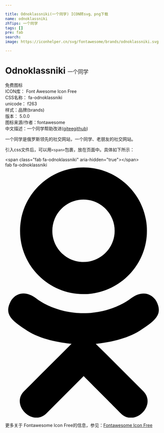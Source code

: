 ```yaml
---

title: Odnoklassniki(一个同学) ICON转svg、png下载
name: odnoklassniki
zhTips: 一个同学
tags: []
pre: fab
search: 
image: https://iconhelper.cn/svg/fontawesome/brands/odnoklassniki.svg

---
```


# Odnoklassniki  <small style="font-size: 60%;font-weight: 100">一个同学</small>


<div class="detail-page">
<p>
<span><span class="badge-success badge">免费图标</span> </span>
<br/>
<span>
ICON库：
<span class="badge-secondary badge">Font Awesome Icon Free</span> 
</span>
<br/>
<span>
CSS名称：
<span class="badge-secondary badge">fa-odnoklassniki</span> 
</span>
<br/>
<span>
unicode：
<span class="badge-secondary badge">f263</span> 
<copy-btn content='f263' btn-title=""></copy-btn>
<copy-btn :content='String.fromCodePoint(parseInt("f263", 16))' btn-title="复制U"></copy-btn>
</span><br/><span>样式：<span class="badge-light badge">品牌(brands)</span></span>
<br/>
<span>
版本：
<span class="badge-secondary badge">5.0.0</span> 
</span>
<br/>
<span>图标来源/作者：<span class="badge-light badge">fontawesome</span></span> 
<br/>
<span class="zh-detail">中文描述：<span class="badge-primary badge">一个同学</span><span class="help-link"><span>帮助改进</span>(<a href="https://gitee.com/liuwave/icon-helper/edit/master/json/fontawesome/brands/odnoklassniki.json" target="_blank" rel="noopener noreferrer">gitee</a><a href="https://github.com/liuwave/icon-helper/edit/master/json/fontawesome/brands/odnoklassniki.json" target="_blank" rel="noopener noreferrer">github</a></span>)</span><br/>
</p>
</div><div class="description description alert alert-light">一个同学是俄罗斯领先的社交网站，一个同学、老朋友的社交网站。</div>
<div class="alert alert-dark">
  <i class="fab fa-odnoklassniki fa-xs"></i>
  <i class="fab fa-odnoklassniki fa-sm"></i>
  <i class="fab fa-odnoklassniki fa-lg"></i>
  <i class="fab fa-odnoklassniki fa-2x"></i>
  <i class="fab fa-odnoklassniki fa-3x"></i>
  <i class="fab fa-odnoklassniki fa-5x"></i>
  <i class="fab fa-odnoklassniki fa-7x"></i>
</div>
<div>
  <p>引入css文件后，可以用<code>&lt;span&gt;</code>包裹，放在页面中。具体如下所示：    
  </p>
  <div class="alert alert-primary" style="font-size: 14px">
    &lt;span class="fab fa-odnoklassniki" aria-hidden="true"&gt;&lt;/span&gt;
    <copy-btn content='<span class="fab fa-odnoklassniki" aria-hidden="true"></span>'></copy-btn>
  </div>
  <div class="alert alert-secondary">
    <i class="fab fa-odnoklassniki"
    style="font-size: 24px"
    aria-hidden="true"></i> fab fa-odnoklassniki
    <copy-btn content="fab fa-odnoklassniki" btn-title="复制图标名称"></copy-btn>
  </div>
</div>
<div id="svg" class="svg-wrap">
<svg xmlns="http://www.w3.org/2000/svg" viewBox="0 0 320 512"><path d="M275.1 334c-27.4 17.4-65.1 24.3-90 26.9l20.9 20.6 76.3 76.3c27.9 28.6-17.5 73.3-45.7 45.7-19.1-19.4-47.1-47.4-76.3-76.6L84 503.4c-28.2 27.5-73.6-17.6-45.4-45.7 19.4-19.4 47.1-47.4 76.3-76.3l20.6-20.6c-24.6-2.6-62.9-9.1-90.6-26.9-32.6-21-46.9-33.3-34.3-59 7.4-14.6 27.7-26.9 54.6-5.7 0 0 36.3 28.9 94.9 28.9s94.9-28.9 94.9-28.9c26.9-21.1 47.1-8.9 54.6 5.7 12.4 25.7-1.9 38-34.5 59.1zM30.3 129.7C30.3 58 88.6 0 160 0s129.7 58 129.7 129.7c0 71.4-58.3 129.4-129.7 129.4s-129.7-58-129.7-129.4zm66 0c0 35.1 28.6 63.7 63.7 63.7s63.7-28.6 63.7-63.7c0-35.4-28.6-64-63.7-64s-63.7 28.6-63.7 64z"/></svg>
</div>
<detail full-name='fa-odnoklassniki'></detail>

<Vssue title="关于“Odnoklassniki”的评论" />
    
<div><p>更多关于  Fontawesome Icon Free的信息，参见：<a target="_blank" href="https://iconhelper.cn/fontawesome.html">Fontawesome Icon Free</a>
</p></div>
